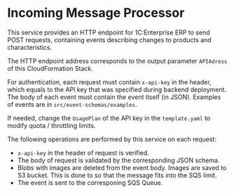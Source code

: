 # Incoming Message Processor

This service provides an HTTP endpoint for 1C:Enterprise ERP to send POST requests, containing events describing changes to products and characteristics.

The HTTP endpoint address corresponds to the output parameter `APIAdress` of this CloudFormation Stack.

For authentication, each request must contain `x-api-key` in the header, which equals to the API key that was specified during backend deployment.
The body of each event must contain the event itself (in JSON). Examples of events are in `src/event-schemas/examples`.

If needed, change the `UsagePlan` of the API key in the `template.yaml` to modify quota / throttling limits.

The following operations are performed by this service on each request: 
 
 - `x-api-key` in the header of request is verified.
 - The body of request is validated by the corresponding JSON schema.
 - Blobs with images are deleted from the event body. Images are saved to S3 bucket. This is done to so that the message fits into the SQS limit.
 - The event is sent to the corresponing SQS Queue.
